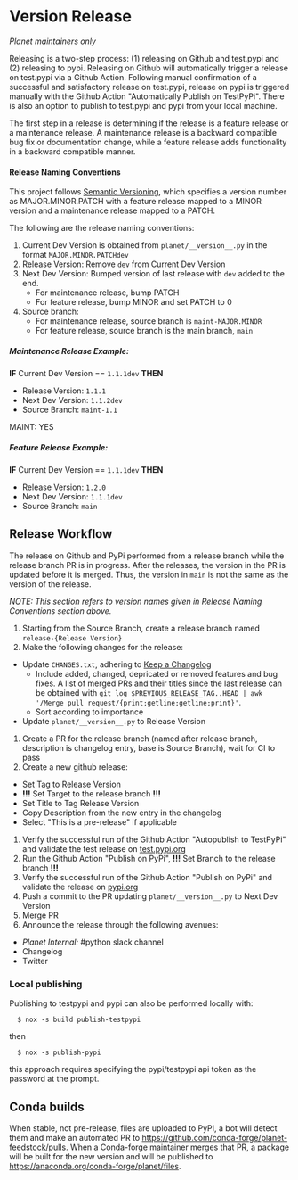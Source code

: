 # Version Release

*Planet maintainers only*

Releasing is a two-step process: (1) releasing on Github and test.pypi and (2) releasing to pypi. Releasing on Github will automatically trigger a release on test.pypi via a Github Action. Following manual confirmation of a successful and satisfactory release on test.pypi, release on pypi is triggered manually with the Github Action "Automatically Publish on TestPyPi". There is also an option to publish to test.pypi and pypi from your local machine.

The first step in a release is determining if the release is a feature release or a maintenance release. A maintenance release is a backward compatible bug fix or documentation change, while a feature release adds functionality in a backward compatible manner.

#### Release Naming Conventions

This project follows [Semantic Versioning](https://semver.org/spec/v2.0.0.html), which specifies a version number as MAJOR.MINOR.PATCH with a feature release mapped to a MINOR version and a maintenance release mapped to a PATCH.

The following are the release naming conventions:

1. Current Dev Version is obtained from `planet/__version__.py` in the format `MAJOR.MINOR.PATCHdev`
3. Release Version: Remove `dev` from Current Dev Version
4. Next Dev Version: Bumped version of last release with `dev` added to the end.
    * For maintenance release, bump PATCH
    * For feature release, bump MINOR and set PATCH to 0
5. Source branch: 
    * For maintenance release, source branch is `maint-MAJOR.MINOR`
    * For feature release, source branch is the main branch, `main`


##### Maintenance Release Example:

**IF** Current Dev Version ==  `1.1.1dev` **THEN**
  * Release Version: `1.1.1`
  * Next Dev Version: `1.1.2dev`
  * Source Branch: `maint-1.1`

MAINT: YES

##### Feature Release Example:

**IF** Current Dev Version ==  `1.1.1dev` **THEN**
  * Release Version: `1.2.0`
  * Next Dev Version: `1.1.1dev`
  * Source Branch: `main`


## Release Workflow

The release on Github and PyPi performed from a release branch while the release branch PR is in progress. After the releases, the version in the PR is updated before it is merged. Thus, the version in `main` is not the same as the version of the release.

*NOTE: This section refers to version names given in Release Naming Conventions section above.*

1. Starting from the Source Branch, create a release branch named `release-{Release Version}`
1. Make the following changes for the release:
  * Update `CHANGES.txt`, adhering to [Keep a Changelog](https://keepachangelog.com/)
    * Include added, changed, depricated or removed features and bug fixes.
       A list of merged PRs and their titles since the last release can be obtained with `git log $PREVIOUS_RELEASE_TAG..HEAD | awk '/Merge pull request/{print;getline;getline;print}'`.
    * Sort according to importance
  * Update `planet/__version__.py` to Release Version
1. Create a PR for the release branch (named after release branch, description is changelog entry, base is Source Branch), wait for CI to pass
1. Create a new github release:
  * Set Tag to Release Version
  * **!!!** Set Target to the release branch **!!!**
  * Set Title to Tag Release Version
  * Copy Description from the new entry in the changelog
  * Select "This is a pre-release" if applicable
1. Verify the successful run of the Github Action "Autopublish to TestPyPi" and validate the test release on [test.pypi.org](https://test.pypi.org/project/planet/)
1. Run the Github Action "Publish on PyPi", **!!!** Set Branch to the release branch **!!!**
1. Verify the successful run of the Github Action "Publish on PyPi" and validate the release on [pypi.org](https://pypi.org/project/planet/)
1. Push a commit to the PR updating `planet/__version__.py` to Next Dev Version
1. Merge PR
1. Announce the release through the following avenues:
 * *Planet Internal:* #python slack channel
 * Changelog
 * Twitter

### Local publishing

Publishing to testpypi and pypi can also be performed locally with:

```console
  $ nox -s build publish-testpypi
```
then
```console
  $ nox -s publish-pypi
```
this approach requires specifying the pypi/testpypi api token as the password at the prompt.

## Conda builds

When stable, not pre-release, files are uploaded to PyPI, a bot will detect them and make an automated PR to https://github.com/conda-forge/planet-feedstock/pulls. When a Conda-forge maintainer merges that PR, a package will be built for the new version and will be published to https://anaconda.org/conda-forge/planet/files.

